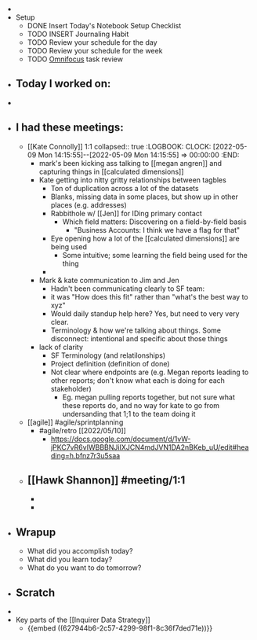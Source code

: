 -
- Setup
	- DONE Insert Today's Notebook Setup Checklist
	- TODO INSERT Journaling Habit
	- TODO Review your schedule for the day
	- TODO Review your schedule for the week
	- TODO [Omnifocus](omnifocus://) task review
- ## Today I worked on:
-
- ## I had these meetings:
	- [[Kate Connolly]] 1:1
	  collapsed:: true
	  :LOGBOOK:
	  CLOCK: [2022-05-09 Mon 14:15:55]--[2022-05-09 Mon 14:15:55] =>  00:00:00
	  :END:
		- mark's been kicking ass talking to [[megan angren]] and capturing things in [[calculated dimensions]]
		- Kate getting into nitty gritty relationships between tagbles
			- Ton of duplication across a lot of the datasets
			- Blanks, missing data in some places, but show up in other places (e.g. addresses)
			- Rabbithole w/ [[Jen]] for IDing primary contact
				- Which field matters: Discovering on a field-by-field basis
					- "Business Accounts: I think we have a flag for that"
			- Eye opening how a lot of the [[calculated dimensions]] are being used
				- Some intuitive; some learning the field being used for the thing
			-
		- Mark & kate communication to Jim and Jen
			- Hadn't been communicating clearly to SF team:
			- it was "How does this fit" rather than "what's the best way to xyz"
			- Would daily standup help here? Yes, but need to very very clear.
			- Terminology & how we're talking about things. Some disconnect: intentional and specific about those things
		- lack of clarity
			- SF Terminology (and relatilonships)
			- Project definition (definition of done)
			- Not clear where endpoints are (e.g. Megan reports leading to other reports; don't know what each is doing for each stakeholder)
				- Eg. megan pulling reports together, but not sure what these reports do, and no way for kate to go from undersanding that 1;1 to the team doing it
	- [[agile]] #agile/sprintplanning
		- #agile/retro [[2022/05/10]]
			- https://docs.google.com/document/d/1vW-jPKC7vR6vIWBBBNJiIXJCN4mdJVN1DA2nBKeb_uU/edit#heading=h.bfnz7r3u5saa
	- [[Hawk Shannon]] #meeting/1:1
		-
		-
		-
- ## Wrapup
	- What did you accomplish today?
	- What did you learn today?
	- What do you want to do tomorrow?
- ## Scratch
-
- Key parts of the [[Inquirer Data Strategy]]
	- {{embed ((627944b6-2c57-4299-98f1-8c36f7ded71e))}}